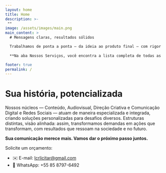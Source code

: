 ```yaml
---
layout: home
title: Home
description: >-
 ""
image: /assets/images/main.png
main_content: >
  # Mensagens claras, resultados sólidos

  Trabalhamos de ponta a ponta — da ideia ao produto final — com rigor técnico, visão criativa e foco em resultado. Criamos publicações, vídeos, campanhas e projetos multiplataforma que informam, educam e conectam. 
  
  **Na aba Nossos Serviços, você encontra a lista completa de todas as nossas soluções.**

footer: true
permalink: /
---
```

# Sua história, potencializada

Nossos núcleos — Conteúdo, Audiovisual, Direção Criativa e Comunicação Digital e Redes Sociais — atuam de maneira especializada e integrada, criando soluções personalizadas para desafios diversos. Estruturas distintas, visão alinhada: assim, transformamos demandas em ações que transformam, com resultados que ressoam na sociedade e no futuro.

**Sua comunicação merece mais. Vamos dar o próximo passo juntos.**

Solicite um orçamento:
- ✉️ E-mail: lcrlicitar@gmail.com
- 📱 WhatsApp: +55 85 8797-6492
